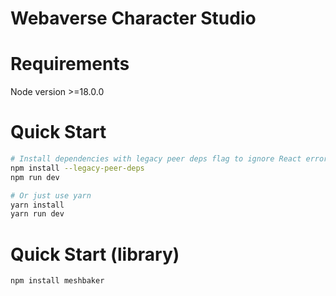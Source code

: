 # Webaverse Character Studio

# Requirements
Node version >=18.0.0

# Quick Start
```bash
# Install dependencies with legacy peer deps flag to ignore React errors
npm install --legacy-peer-deps
npm run dev

# Or just use yarn
yarn install
yarn run dev
```

# Quick Start (library)
```bash
npm install meshbaker
```
